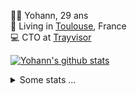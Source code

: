 <p>
  👨🏻 <bold>Yohann</bold>, 29 ans<br/>
  💼 Living in <a href="https://www.google.com/maps?q=toulouse">Toulouse</a>, France<br/>
  💻 CTO at <a href="https://trayvisor.com/">Trayvisor</a><br/>
</p>

<a href="https://github.com/anuraghazra/github-readme-stats"><img align="center" src="https://github-readme-stats-dviw-8taegaswk-yohann84ls-projects.vercel.app//api?username=yohann84L&show_icons=true&include_all_commits=true" alt="Yohann's github stats" /> </a>


<details>
  <summary>Some stats ...</summary><br/>
  

<!--START_SECTION:waka-->
![Code Time](http://img.shields.io/badge/Code%20Time-1%2C222%20hrs%2034%20mins-blue)

![Profile Views](http://img.shields.io/badge/Profile%20Views-0-blue)

**🐱 My GitHub Data** 

> 📦 440.9 kB Used in GitHub's Storage 
 > 
> 🏆 214 Contributions in the Year 2025
 > 
> 🚫 Not Opted to Hire
 > 
> 📜 26 Public Repositories 
 > 
> 🔑 21 Private Repositories 
 > 
**I'm an Early 🐤** 

```text
🌞 Morning                21700 commits       ████████░░░░░░░░░░░░░░░░░   30.11 % 
🌆 Daytime                41413 commits       ██████████████░░░░░░░░░░░   57.47 % 
🌃 Evening                8817 commits        ███░░░░░░░░░░░░░░░░░░░░░░   12.23 % 
🌙 Night                  136 commits         ░░░░░░░░░░░░░░░░░░░░░░░░░   00.19 % 
```
📅 **I'm Most Productive on Wednesday** 

```text
Monday                   13633 commits       █████░░░░░░░░░░░░░░░░░░░░   18.92 % 
Tuesday                  13522 commits       █████░░░░░░░░░░░░░░░░░░░░   18.76 % 
Wednesday                15000 commits       █████░░░░░░░░░░░░░░░░░░░░   20.81 % 
Thursday                 14653 commits       █████░░░░░░░░░░░░░░░░░░░░   20.33 % 
Friday                   13914 commits       █████░░░░░░░░░░░░░░░░░░░░   19.31 % 
Saturday                 502 commits         ░░░░░░░░░░░░░░░░░░░░░░░░░   00.70 % 
Sunday                   842 commits         ░░░░░░░░░░░░░░░░░░░░░░░░░   01.17 % 
```


📊 **This Week I Spent My Time On** 

```text
🕑︎ Time Zone: Europe/Paris

💬 Programming Languages: 
Python                   1 hr 51 mins        █████████████████████░░░░   82.98 % 
Other                    22 mins             ████░░░░░░░░░░░░░░░░░░░░░   17.01 % 
JSON                     0 secs              ░░░░░░░░░░░░░░░░░░░░░░░░░   00.01 % 

🔥 Editors: 
Zed                      2 hrs 3 mins        ███████████████████████░░   92.17 % 
VS Code                  9 mins              ██░░░░░░░░░░░░░░░░░░░░░░░   06.83 % 
Cursor                   1 min               ░░░░░░░░░░░░░░░░░░░░░░░░░   01.00 % 

💻 Operating System: 
Mac                      2 hrs 13 mins       █████████████████████████   100.00 % 
```

**I Mostly Code in Python** 

```text
Python                   26 repos            ██████████████░░░░░░░░░░░   55.32 % 
Jupyter Notebook         4 repos             ██░░░░░░░░░░░░░░░░░░░░░░░   08.51 % 
JavaScript               3 repos             ██░░░░░░░░░░░░░░░░░░░░░░░   06.38 % 
HTML                     2 repos             █░░░░░░░░░░░░░░░░░░░░░░░░   04.26 % 
Shell                    1 repo              █░░░░░░░░░░░░░░░░░░░░░░░░   02.13 % 
```




 Last Updated on 03/03/2025 00:44:03 UTC
<!--END_SECTION:waka-->
